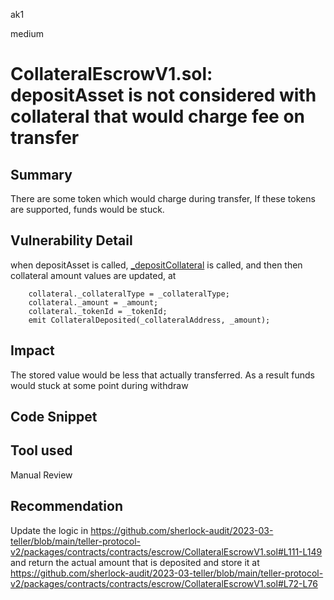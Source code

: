 ak1

medium

# CollateralEscrowV1.sol: depositAsset is not considered with collateral that would charge fee on transfer

## Summary

There are some token which would charge during transfer, If these tokens are supported, funds would be stuck.

## Vulnerability Detail

when depositAsset is called, [_depositCollateral](https://github.com/sherlock-audit/2023-03-teller/blob/main/teller-protocol-v2/packages/contracts/contracts/escrow/CollateralEscrowV1.sol#L58) is called, and then then collateral amount values are updated, at

        collateral._collateralType = _collateralType;
        collateral._amount = _amount;
        collateral._tokenId = _tokenId;
        emit CollateralDeposited(_collateralAddress, _amount);

## Impact

The stored value would be less that actually transferred.
As a result funds would stuck at some point during withdraw

## Code Snippet

## Tool used

Manual Review

## Recommendation

Update the logic in https://github.com/sherlock-audit/2023-03-teller/blob/main/teller-protocol-v2/packages/contracts/contracts/escrow/CollateralEscrowV1.sol#L111-L149 and return the actual amount that is deposited and store it at https://github.com/sherlock-audit/2023-03-teller/blob/main/teller-protocol-v2/packages/contracts/contracts/escrow/CollateralEscrowV1.sol#L72-L76
